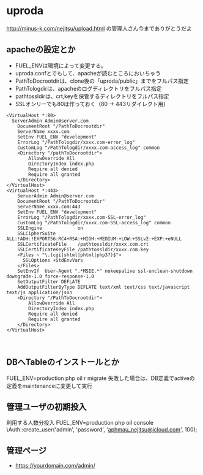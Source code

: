 # uproda
http://minus-k.com/nejitsu/upload.html の管理人さん今までありがとうだよ

## apacheの設定とか
- FUEL_ENVは環境によって変更する。  
- uproda.confとでもして、apacheが読むところにおいちゃう
- PathToDocrootdirは、clone後の「uproda/public」までをフルパス指定
- PathTologdirは、apacheのログディレクトリをフルパス指定
- pathtossldirは、crt,keyを保管するディレクトリをフルパス指定
- SSLオンリーでも80は作っておく（80 -> 443リダイレクト用)
```
<VirtualHost *:80>
  ServerAdmin Admin@server.com
    DocumentRoot "/PathToDocrootdir"
    ServerName xxxx.com
    SetEnv FUEL_ENV "development"
    ErrorLog "/PathTologdir/xxxx.com-error_log"
    CustomLog "/PathTologdir/xxxx.com-access_log" common
    <Directory "/pathToDocrootdir">
        AllowOverride All
        DirectoryIndex index.php
        Require all denied
        Require all granted
    </Directory>
</VirtualHost>
<VirtualHost *:443>
    ServerAdmin Admin@server.com
    DocumentRoot "/PathToDocrootdir"
    ServerName xxxx.com:443
    SetEnv FUEL_ENV "development"
    ErrorLog "/PathTologdir/xxxx.com-SSL-error_log"
    CustomLog "/PathTologdir/xxxx.com-SSL-access_log" common
    SSLEngine             on
    SSLCipherSuite        ALL:!ADH:!EXPORT56:RC4+RSA:+HIGH:+MEDIUM:+LOW:+SSLv2:+EXP:+eNULL
    SSLCertificateFile    /pathtossldir/xxxx.com.crt
    SSLCertificateKeyFile /pathtossldir/xxxx.com.key
    <Files ~ "\.(cgi|shtml|phtml|php3?)$">
      SSLOptions +StdEnvVars
    </Files>
    SetEnvIf  User-Agent ".*MSIE.*" nokeepalive ssl-unclean-shutdown downgrade-1.0 force-response-1.0
    SetOutputFilter DEFLATE
    AddOutputFilterByType DEFLATE text/xml text/css text/javascript text/js application/json
    <Directory "/PathToDocrootdir">
        AllowOverride All
        DirectoryIndex index.php
        Require all denied
        Require all granted
    </Directory>
</VirtualHost>
```
    
## DBへTableのインストールとか
FUEL_ENV=production php oil r migrate
失敗した場合は、DB定義でactiveの定義をmaintenanceに変更して実行   

## 管理ユーザの初期投入
利用する人数分投入
FUEL_ENV=production php oil console
\Auth::create_user('admin', 'password', 'aphmau_nejitsu@icloud.com', 100);

## 管理ページ
- https://yourdomain.com/admin/


